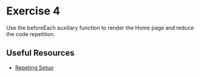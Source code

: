 # Exercise 4

Use the beforeEach auxiliary function to render the Home page and reduce the code repetition.

## Useful Resources
- [Repeting Setup](https://jestjs.io/docs/setup-teardown#repeating-setup)